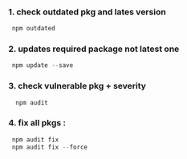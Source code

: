 
### 1. check outdated pkg and lates version
```typescript
 npm outdated 
 ``` 

### 2. updates required package not latest one
```typescript
 npm update --save
 ``` 

### 3. check vulnerable pkg + severity
```typescript
  npm audit 
 ``` 

### 4. fix all pkgs :
```typescript
 npm audit fix
 npm audit fix --force
 ``` 